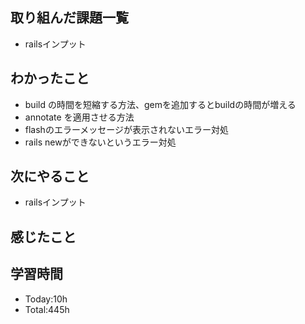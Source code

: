 ## 取り組んだ課題一覧
- railsインプット
## わかったこと
- build の時間を短縮する方法、gemを追加するとbuildの時間が増える
- annotate を適用させる方法
- flashのエラーメッセージが表示されないエラー対処
- rails newができないというエラー対処
## 次にやること
- railsインプット
## 感じたこと

## 学習時間
- Today:10h
- Total:445h
